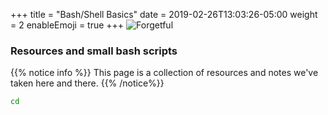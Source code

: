 +++
title = "Bash/Shell Basics"
date = 2019-02-26T13:03:26-05:00
weight = 2
enableEmoji = true
+++
![Forgetful](/bash/forget.gif?classes=shadow)

### Resources and small bash scripts

{{% notice info %}} This page is a collection of resources and notes we've taken here and there.
{{% /notice%}}

```bash
cd
```